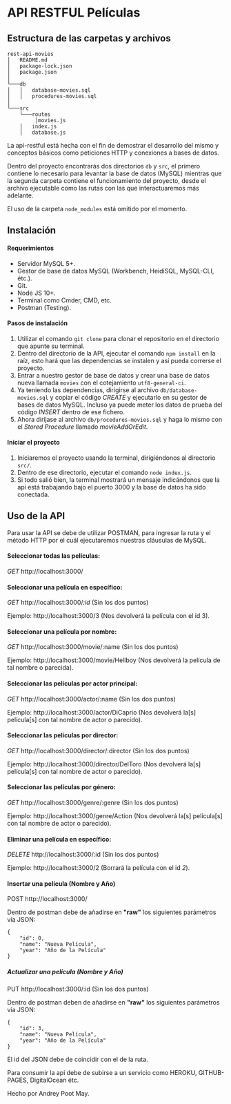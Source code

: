 # API RESTFUL Películas

## Estructura de las carpetas y archivos
```
rest-api-movies
│   README.md
│   package-lock.json    
│	package.json
│
└───db
│   │   database-movies.sql
│   │   procedures-movies.sql
│   
└───src
	└───routes
    	 │movies.js
    │   index.js
    │   database.js
```
La api-restful está hecha con el fin de demostrar el desarrollo del mismo y conceptos básicos como peticiones HTTP y conexiones a bases de datos.

Dentro del proyecto encontrarás dos directorios `db` y `src`, el primero contiene lo necesario para levantar la base de datos (MySQL) mientras que la segunda carpeta contiene el funcionamiento del proyecto, desde el archivo ejecutable como las rutas con las que interactuaremos más adelante.

El uso de la carpeta `node_modules` está omitido por el momento.

## Instalación

#### Requerimientos

- Servidor MySQL 5+.
- Gestor de base de datos MySQL (Workbench, HeidiSQL, MySQL-CLI, étc.).
- Git.
- Node JS 10+.
- Terminal como Cmder, CMD, etc.
- Postman (Testing).

#### Pasos de instalación
1. Utilizar el comando `git clone` para clonar el repositorio en el directorio que apunte su terminal.
2. Dentro del directorio de la API, ejecutar el comando `npm install` en la raíz, esto hará que las dependencias se instalen y así pueda correrse el proyecto.
4. Entrar a nuestro gestor de base de datos y crear una base de datos nueva llamada `movies` con el cotejamiento `utf8-general-ci`.
5. Ya teniendo las dependencias, dirigirse al archivo `db/database-movies.sql` y copiar el código *CREATE* y ejecutarlo en su gestor de bases de datos MySQL. Incluso ya puede meter los datos de prueba del código *INSERT* dentro de ese fichero.
6. Ahora diríjase al archivo `db/procedures-movies.sql` y haga lo mismo con el *Stored Procedure* llamado _movieAddOrEdit_.

#### Iniciar el proyecto
1. Iniciaremos el proyecto usando la terminal, dirigiéndonos al directorio `src/`.
2. Dentro de ese directorio, ejecutar el comando `node index.js`.
3. Si todo salió bien, la terminal  mostrará un mensaje indicándonos que la api está trabajando bajo el puerto 3000 y la base de datos ha sido conectada.

## Uso de la API
Para usar la API se debe de utilizar POSTMAN, para ingresar la ruta y el método HTTP por el cuál ejecutaremos nuestras cláusulas de MySQL.

#### Seleccionar todas las películas:

_GET_ http://localhost:3000/

#### Seleccionar una película en específico:
_GET_ http://localhost:3000/_:id_ (Sin los dos puntos)

Ejemplo: http://localhost:3000/3 (Nos devolverá la película con el id 3).

#### Seleccionar una película por nombre:
_GET_ http://localhost:3000/movie/:name (Sin los dos puntos)

Ejemplo: http://localhost:3000/movie/Hellboy (Nos devolverá la película de tal nombre o parecida).

#### Seleccionar las películas por actor principal:
_GET_ http://localhost:3000/actor/:name (Sin los dos puntos)

Ejemplo: http://localhost:3000/actor/DiCaprio (Nos devolverá la[s] película[s] con tal nombre de actor o parecido).

#### Seleccionar las películas por director:
_GET_ http://localhost:3000/director/:director (Sin los dos puntos)

Ejemplo: http://localhost:3000/director/DelToro (Nos devolverá la[s] película[s] con tal nombre de actor o parecido).

#### Seleccionar las películas por género:
_GET_ http://localhost:3000/genre/:genre (Sin los dos puntos)

Ejemplo: http://localhost:3000/genre/Action (Nos devolverá la[s] película[s] con tal nombre de actor o parecido).

#### Eliminar una película en específico:
_DELETE_ http://localhost:3000/:id (Sin los dos puntos)

Ejemplo: http://localhost:3000/2 (Borrará la película con el id _2_).

#### Insertar una película (Nombre y Año)
POST http://localhost:3000/

Dentro de postman debe de añadirse en **"raw"** los siguientes parámetros vía JSON:

```
{
	"id": 0,
	"name": "Nueva Película",
	"year": "Año de la Película"
}
```

##### Actualizar una película (Nombre y Año)
PUT http://localhost:3000/:id (Sin los dos puntos)

Dentro de postman deben de añadirse en **"raw"** los siguientes parámetros vía JSON:

```
{
	"id": 3,
	"name": "Nueva Película",
	"year": "Año de la Película"
}
```
El id del JSON debe de coincidir con el de la ruta.


Para consumir la api debe de subirse a un servicio como HEROKU, GITHUB-PAGES, DigitalOcean étc.

Hecho por Andrey Poot May.
